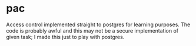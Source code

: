 # pac
Access control implemented straight to postgres for learning purposes. 
The code is probably awful and this may not be a secure implementation of given task; I made this just to play with postgres.

